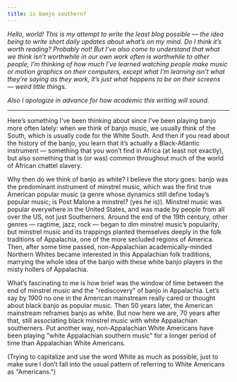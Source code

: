 ```yaml
---
title: is banjo southern?
---
```


_Hello, world! This is my attempt to write the least blog possible — the idea being to write short daily updates about what’s on my mind. Do I think it’s worth reading? Probably not! But I’ve also come to understand that what we think isn’t worthwhile in our own work often is worthwhile to other people; I’m thinking of how much I’ve learned watching people make music or motion graphics on their computers, except what I’m learning isn’t what they’re saying as they work, it’s just what happens to be on their screens — weird little things._

_Also I apologize in advance for how academic this writing will sound._

___

Here’s something I’ve been thinking about since I’ve been playing banjo more often lately: when we think of banjo music, we usually think of the South, which is usually code for the White South. And then if you read about the history of the banjo, you learn that it’s actually a Black-Atlantic instrument — something that you won’t find in Africa (at least not exactly), but also something that is (or was) common throughout much of the world of African chattel slavery.

Why then do we think of banjo as white? I believe the story goes: banjo was the predominant instrument of minstrel music, which was the first true American popular music (a genre whose dynamics still define today’s popular music; is Post Malone a minstrel? (yes he is)). Minstrel music was popular everywhere in the United States, and was made by people from all over the US, not just Southerners. Around the end of the 19th century, other genres — ragtime, jazz, rock — began to dim minstrel music’s popularity, but minstrel music and its trappings planted themselves deeply in the folk traditions of Appalachia, one of the more secluded regions of America. Then, after some time passed, non-Appalachian academically-minded Northern Whites became interested in this Appalachian folk traditions, marrying the whole idea of the banjo with these white banjo players in the misty hollers of Appalachia.

What’s fascinating to me is how brief was the window of time between the end of minstrel music and the "rediscovery" of banjo in Appalachia. Let’s say by 1900 no one in the American mainstream really cared or thought about black banjo as popular music. Then 50 years later, the American mainstream reframes banjo as white. But now here we are, 70 years after that, still associating black minstrel music with white Appalachian southerners. Put another way, non-Appalachian White Americans have been playing "white Appalachian southern music" for a longer period of time than Appalachian White Americans.

(Trying to capitalize and use the word White as much as possible, just to make sure I don’t fall into the usual pattern of referring to White Americans as "Americans.")